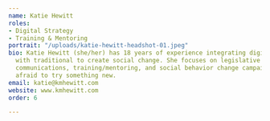 ```yaml
---
name: Katie Hewitt
roles:
- Digital Strategy
- Training & Mentoring
portrait: "/uploads/katie-hewitt-headshot-01.jpeg"
bio: Katie Hewitt (she/her) has 18 years of experience integrating digital strategies
  with traditional to create social change. She focuses on legislative advocacy, nonprofit
  communications, training/mentoring, and social behavior change campaigns. Never
  afraid to try something new.
email: katie@kmhewitt.com
website: www.kmhewitt.com
order: 6

---
```

